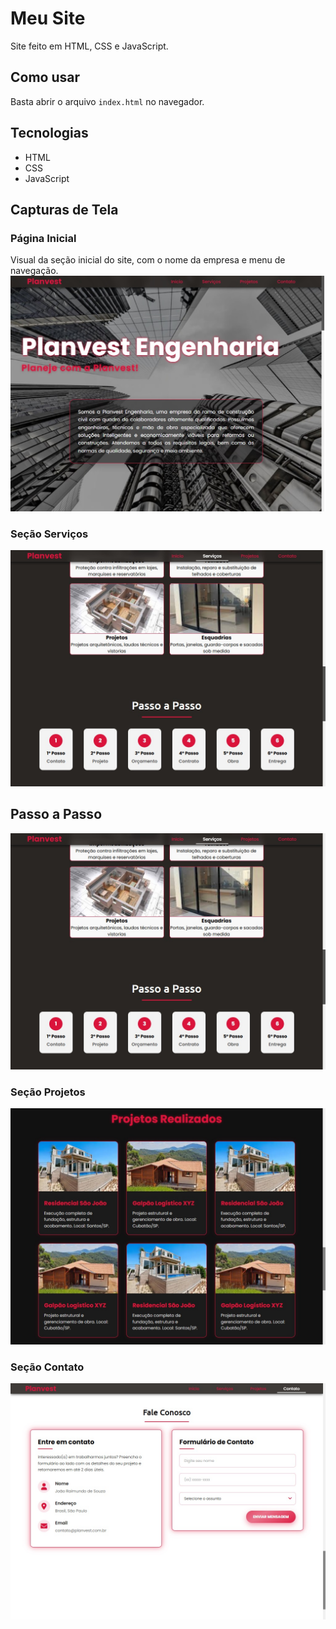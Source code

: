 # Meu Site

Site feito em HTML, CSS e JavaScript.

## Como usar

Basta abrir o arquivo `index.html` no navegador.

## Tecnologias

- HTML
- CSS
- JavaScript

## Capturas de Tela

### Página Inicial
Visual da seção inicial do site, com o nome da empresa e menu de navegação.
![Página Inicial](image/home.jpg)

### Seção Serviços
![Página Serviços](image/servicos.jpg)
## Passo a Passo
![Página Passo a Passo](image/passo.jpg)

### Seção Projetos
![Página Projetos](image/Projetos.jpeg)

### Seção Contato
![Página Contato](image/contato.jpg)

